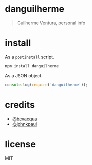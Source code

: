 # danguilherme

> Guilherme Ventura, personal info

# install

As a `postinstall` script.

```bash
npm install danguilherme
```

As a JSON object.

```js
console.log(require('danguilherme'));
```

# credits

- [@bevacqua](https://github.com/bevacqua/bevacqua)
- [@johnkpaul](https://github.com/johnkpaul/johnkpaul)

# license

MIT
